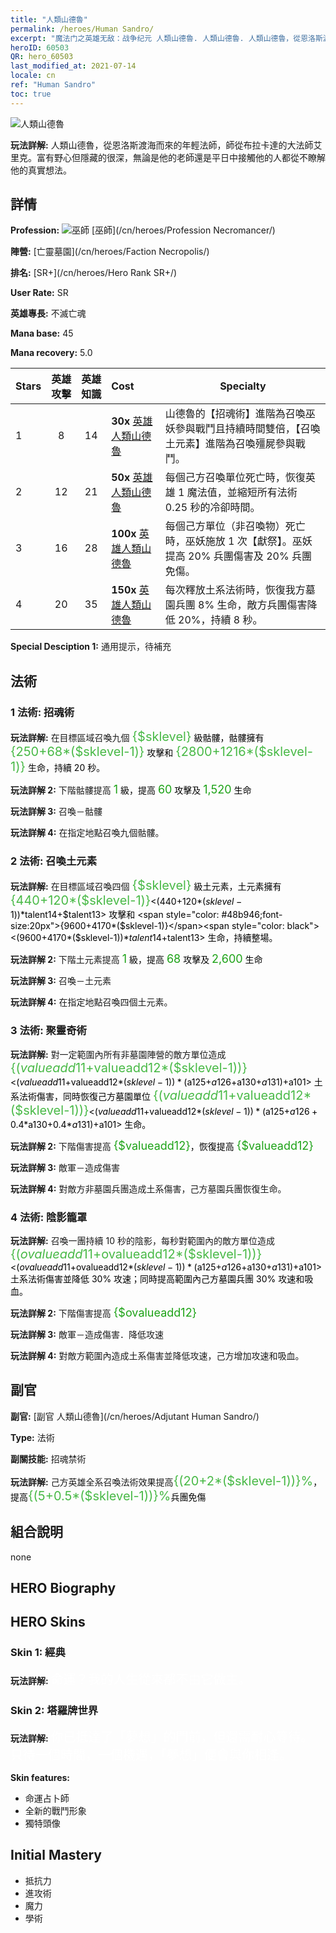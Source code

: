 ```yaml
---
title: "人類山德魯"
permalink: /heroes/Human Sandro/
excerpt: "魔法门之英雄无敌：战争纪元 人類山德魯. 人類山德魯. 人類山德魯，從恩洛斯渡海而來的年輕法師，師從布拉卡達的大法師艾里克。富有野心但隱藏的很深，無論是他的老師還是平日中接觸他的人都從不瞭解他的真實想法。"
heroID: 60503
QR: hero_60503
last_modified_at: 2021-07-14
locale: cn
ref: "Human Sandro"
toc: true
---
```

  ![人類山德魯](/images/h/h_HumanSandro.jpg)

 **玩法詳解:** 人類山德魯，從恩洛斯渡海而來的年輕法師，師從布拉卡達的大法師艾里克。富有野心但隱藏的很深，無論是他的老師還是平日中接觸他的人都從不瞭解他的真實想法。
## 詳情
 **Profession:** ![巫師](/images/h/h_prof_6.png)  [巫師](/cn/heroes/Profession Necromancer/)

 **陣營:** [亡靈墓園](/cn/heroes/Faction Necropolis/)

 **排名:** [SR+](/cn/heroes/Hero Rank SR+/)

 **User Rate:** SR

 **英雄專長:** 不滅亡魂

 **Mana base:** 45

 **Mana recovery:** 5.0


  | Stars | 英雄攻擊 | 英雄知識 | Cost |     Specialty     |
  |---------|:---------------:|:---------------:|:--|--------------------|
  |    1    | 8 | 14 | **30x** [英雄人類山德魯](/cn/Items/her_373/) | 山德魯的【招魂術】進階為召喚巫妖參與戰鬥且持續時間雙倍，【召喚土元素】進階為召喚殭屍參與戰鬥。 |
  |    2    | 12 | 21 | **50x** [英雄人類山德魯](/cn/Items/her_373/) | 每個己方召喚單位死亡時，恢復英雄 1 魔法值，並縮短所有法術 0.25 秒的冷卻時間。 |
  |    3    | 16 | 28 | **100x** [英雄人類山德魯](/cn/Items/her_373/) | 每個己方單位（非召喚物）死亡時，巫妖施放 1 次【獻祭】。巫妖提高 20% 兵團傷害及 20% 兵團免傷。 |
  |    4    | 20 | 35 | **150x** [英雄人類山德魯](/cn/Items/her_373/) | 每次釋放土系法術時，恢復我方墓園兵團 8% 生命，敵方兵團傷害降低 20%，持續 8 秒。 |

 **Special Desciption 1:** 通用提示，待補充

## 法術
### 1 法術: 招魂術
 **玩法詳解:** 在目標區域召喚九個 <span style="color: #48b946;font-size:20px">{$sklevel}</span><span style="color: black"> 級骷髏，骷髏擁有 <span style="color: #48b946;font-size:20px">{250+68*($sklevel-1)}</span><span style="color: black"> 攻擊和 <span style="color: #48b946;font-size:20px">{2800+1216*($sklevel-1)}</span><span style="color: black"> 生命，持續 20 秒。

 **玩法詳解 2:** 下階骷髏提高 <span style="color: #1ca216;font-size:18px">1</span><span style="color: black"> 級，提高 <span style="color: #1ca216;font-size:18px">60</span><span style="color: black"> 攻擊及 <span style="color: #1ca216;font-size:18px">1,520</span><span style="color: black"> 生命

 **玩法詳解 3:** 召喚－骷髏

 **玩法詳解 4:** 在指定地點召喚九個骷髏。

### 2 法術: 召喚土元素
 **玩法詳解:** 在目標區域召喚四個 <span style="color: #48b946;font-size:20px">{$sklevel}</span><span style="color: black"> 級土元素，土元素擁有 <span style="color: #48b946;font-size:20px">{440+120*($sklevel-1)}</span><span style="color: black"><(440+120*($sklevel-1))*$talent14+$talent13> 攻擊和 <span style="color: #48b946;font-size:20px">{9600+4170*($sklevel-1)}</span><span style="color: black"><(9600+4170*($sklevel-1))*$talent14+$talent13> 生命，持續整場。

 **玩法詳解 2:** 下階土元素提高 <span style="color: #1ca216;font-size:18px">1</span><span style="color: black"> 級，提高 <span style="color: #1ca216;font-size:18px">68</span><span style="color: black"> 攻擊及 <span style="color: #1ca216;font-size:18px">2,600</span><span style="color: black"> 生命

 **玩法詳解 3:** 召喚－土元素

 **玩法詳解 4:** 在指定地點召喚四個土元素。

### 3 法術: 聚靈奇術
 **玩法詳解:** 對一定範圍內所有非墓園陣營的敵方單位造成 <span style="color: #48b946;font-size:20px">{($valueadd11+$valueadd12*($sklevel-1))}</span><span style="color: black"><($valueadd11+$valueadd12*($sklevel-1))*($a125+$a126+$a130+$a131)+$a101> 土系法術傷害，同時恢復己方墓園單位 <span style="color: #48b946;font-size:20px">{($valueadd11+$valueadd12*($sklevel-1))}</span><span style="color: black"><($valueadd11+$valueadd12*($sklevel-1))*($a125+$a126+0.4*$a130+0.4*$a131)+$a101> 生命。

 **玩法詳解 2:** 下階傷害提高 <span style="color: #1ca216;font-size:18px">{$valueadd12}</span><span style="color: black">，恢復提高 <span style="color: #1ca216;font-size:18px">{$valueadd12}</span><span style="color: black">

 **玩法詳解 3:** 敵軍－造成傷害

 **玩法詳解 4:** 對敵方非墓園兵團造成土系傷害，己方墓園兵團恢復生命。

### 4 法術: 陰影籠罩
 **玩法詳解:** 召喚一團持續 10 秒的陰影，每秒對範圍內的敵方單位造成 <span style="color: #48b946;font-size:20px">{($ovalueadd11+$ovalueadd12*($sklevel-1))}</span><span style="color: black"><($ovalueadd11+$ovalueadd12*($sklevel-1))*($a125+$a126+$a130+$a131)+$a101> 土系法術傷害並降低 30% 攻速；同時提高範圍內己方墓園兵團 30% 攻速和吸血。

 **玩法詳解 2:** 下階傷害提高 <span style="color: #1ca216;font-size:18px">{$ovalueadd12}</span><span style="color: black">

 **玩法詳解 3:** 敵軍－造成傷害．降低攻速

 **玩法詳解 4:** 對敵方範圍內造成土系傷害並降低攻速，己方增加攻速和吸血。


## 副官

 **副官:**  [副官 人類山德魯](/cn/heroes/Adjutant Human Sandro/) 

 **Type:**  法術 

 **副關技能:**  招魂禁術 

 **玩法詳解:** 己方英雄全系召喚法術效果提高<span style="color: #48b946;font-size:20px">{(20+2*($sklevel-1))}%</span><span style="color: black">，提高<span style="color: #48b946;font-size:20px">{(5+0.5*($sklevel-1))}%</span><span style="color: black">兵團免傷

## 組合說明

  none
## HERO Biography

## HERO Skins
### Skin 1: **經典**

 **玩法詳解:** <span style="color: #ffffff;font-size:20px">命運？我的人生從來都不由它做主。</span>


### Skin 2: **塔羅牌世界**

 **玩法詳解:** <span style="color: #ffffff;font-size:20px">你已抵達了「夢想」的門前，但還需耐心等待。只待一個時間，一個機遇，「夢想」便會與你相逢。</span>

 **Skin features:** 

   - 命運占卜師
   - 全新的戰鬥形象
   - 獨特頭像


## Initial Mastery
   - 抵抗力
   - 進攻術
   - 魔力
   - 學術

